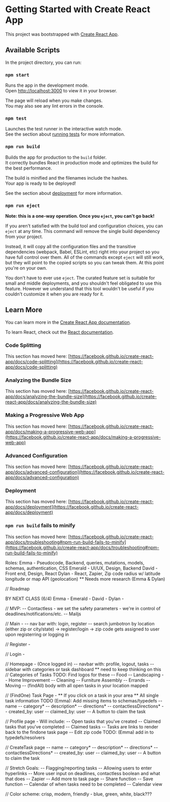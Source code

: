 # Getting Started with Create React App

This project was bootstrapped with [Create React App](https://github.com/facebook/create-react-app).

## Available Scripts

In the project directory, you can run:

### `npm start`

Runs the app in the development mode.\
Open [http://localhost:3000](http://localhost:3000) to view it in your browser.

The page will reload when you make changes.\
You may also see any lint errors in the console.

### `npm test`

Launches the test runner in the interactive watch mode.\
See the section about [running tests](https://facebook.github.io/create-react-app/docs/running-tests) for more information.

### `npm run build`

Builds the app for production to the `build` folder.\
It correctly bundles React in production mode and optimizes the build for the best performance.

The build is minified and the filenames include the hashes.\
Your app is ready to be deployed!

See the section about [deployment](https://facebook.github.io/create-react-app/docs/deployment) for more information.

### `npm run eject`

**Note: this is a one-way operation. Once you `eject`, you can't go back!**

If you aren't satisfied with the build tool and configuration choices, you can `eject` at any time. This command will remove the single build dependency from your project.

Instead, it will copy all the configuration files and the transitive dependencies (webpack, Babel, ESLint, etc) right into your project so you have full control over them. All of the commands except `eject` will still work, but they will point to the copied scripts so you can tweak them. At this point you're on your own.

You don't have to ever use `eject`. The curated feature set is suitable for small and middle deployments, and you shouldn't feel obligated to use this feature. However we understand that this tool wouldn't be useful if you couldn't customize it when you are ready for it.

## Learn More

You can learn more in the [Create React App documentation](https://facebook.github.io/create-react-app/docs/getting-started).

To learn React, check out the [React documentation](https://reactjs.org/).

### Code Splitting

This section has moved here: [https://facebook.github.io/create-react-app/docs/code-splitting](https://facebook.github.io/create-react-app/docs/code-splitting)

### Analyzing the Bundle Size

This section has moved here: [https://facebook.github.io/create-react-app/docs/analyzing-the-bundle-size](https://facebook.github.io/create-react-app/docs/analyzing-the-bundle-size)

### Making a Progressive Web App

This section has moved here: [https://facebook.github.io/create-react-app/docs/making-a-progressive-web-app](https://facebook.github.io/create-react-app/docs/making-a-progressive-web-app)

### Advanced Configuration

This section has moved here: [https://facebook.github.io/create-react-app/docs/advanced-configuration](https://facebook.github.io/create-react-app/docs/advanced-configuration)

### Deployment

This section has moved here: [https://facebook.github.io/create-react-app/docs/deployment](https://facebook.github.io/create-react-app/docs/deployment)

### `npm run build` fails to minify

This section has moved here: [https://facebook.github.io/create-react-app/docs/troubleshooting#npm-run-build-fails-to-minify](https://facebook.github.io/create-react-app/docs/troubleshooting#npm-run-build-fails-to-minify)





Roles:
Emma - Pseudocode, Backend, queries, mutations, models, schemas, authentication, CSS
Emerald - UI/UX, Design, Backend
David - Front end, Design, React 
Dylan - React, Zapier, Zip code radius w/ latitude longitude or map API (geolocation) ** Needs more research (Emma & Dylan)

// Roadmap


BY NEXT CLASS (6/4)
Emma - 
Emerald - 
David - 
Dylan - 


// MVP:
-- Contactless - we set the safety parameters - we're in control of deadlines/notifications/etc.
-- Mailjs


// Main -
-- nav bar with: login, register
-- search jumbotron by location (either zip or city/state) -> register/login -> zip code gets assigned to user upon registerring or logging in 


// Register - 


// Login -


//  Homepage - (Once logged in) 
-- navbar with: profile, logout, tasks
-- sidebar with categories or task dashboard ** need to keep thinking on this
        // Categories of Tasks TODO: Find logos for these
        -- Food
        -- Landscaping
        -- Home Improvement
        -- Cleaning
        -- Furniture Assembly
        -- Errands
        -- Moving
-- (findAll) body with all open tasks in your location mapped


// (FindOne) Task Page - ** If you click on a task in your area ** 
All single task information 
TODO (Emma): Add missing items to schemas/typedefs
-- name
-- category*
-- description*
-- directions*
-- contactlessDirections*
-- created_by: user
-- claimed_by: user
-- A button to claim the task


// Profile page -
Will include:
-- Open tasks that you've created
-- Claimed tasks that you've completed
-- Claimed tasks 
-- Tasks are links to render back to the findone task page
-- Edit zip code TODO: (Emma) add in to typedefs/resolvers

// CreateTask page
-- name
-- category*
-- description*
-- directions*
-- contactlessDirections*
-- created_by: user
-- claimed_by: user
-- A button to claim the task

// Stretch Goals:
-- Flagging/reporting tasks
-- Allowing users to enter hyperlinks
-- More user input on deadlines, contactless boolean and what that does
-- Zapier
-- Add more to task page
-- Share function
-- Save function
-- Calendar of when tasks need to be completed
-- Calendar view



// Color scheme: crisp, modern, friendly - blue, green, white, black???